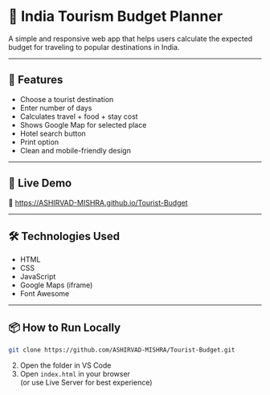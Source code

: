 # 🧭 India Tourism Budget Planner

A simple and responsive web app that helps users calculate the expected budget for traveling to popular destinations in India.

---

## 🌟 Features

- Choose a tourist destination
- Enter number of days
- Calculates travel + food + stay cost
- Shows Google Map for selected place
- Hotel search button
- Print option
- Clean and mobile-friendly design

---

## 🚀 Live Demo

🔗 https://ASHIRVAD-MISHRA.github.io/Tourist-Budget

---

## 🛠 Technologies Used

- HTML
- CSS
- JavaScript
- Google Maps (iframe)
- Font Awesome

---

## 📦 How to Run Locally

```bash
git clone https://github.com/ASHIRVAD-MISHRA/Tourist-Budget.git
```

2. Open the folder in VS Code  
3. Open `index.html` in your browser  
   (or use Live Server for best experience)
